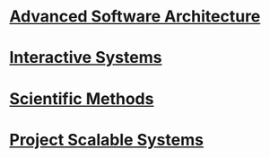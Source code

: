 # [Advanced Software Architecture](https://github.com/SDU-SE2023-G6/Advanced_Software_Architecture)

# [Interactive Systems](https://github.com/SDU-SE2023-G6/Interactive-Systems)

# [Scientific Methods](https://github.com/SDU-SE2023-G6/Scientific_Methods)

# [Project Scalable Systems](https://github.com/SDU-SE2023-G6/semester-project-scalable-systems)

<!--

**Here are some ideas to get you started:**

🙋‍♀️ A short intro
duction - what is your organization all about?
🌈 Contribution guidelines - how can the community get involved?
👩‍💻 Useful resources - where can the community find your docs? Is there anything else the community should know?
🍿 Fun facts - what does your team eat for breakfast?
🧙 Remember, you can do mighty things with the power of [Markdown](https://docs.github.com/github/writing-on-github/getting-started-with-writing-and-formatting-on-github/basic-writing-and-formatting-syntax)
-->
